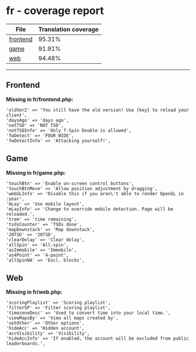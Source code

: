 <link rel="stylesheet" href="style.css">

# fr - coverage report

<table>
<thead>
    <tr>
        <th>File</th>
        <th colspan="2">Translation coverage</th>
    </tr>
</thead>
<tbody>
    <tr><td><a href="#">frontend</a></td><td>95.31%</td><td>
        <div class="pb">
            <span class="pb-fill" style="width: 95.31%;"></span>
        </div>
    </td></tr>
    <tr><td><a href="#">game</a></td><td>91.91%</td><td>
        <div class="pb">
            <span class="pb-fill" style="width: 91.91%;"></span>
        </div>
    </td></tr>
    <tr><td><a href="#">web</a></td><td>94.48%</td><td>
        <div class="pb">
            <span class="pb-fill" style="width: 94.48%;"></span>
        </div>
    </td></tr>
</tbody></table>

-----------------------

## Frontend

**Missing in fr/frontend.php:**

```
'oldVer2' => 'You still have the old version! Use {key} to reload your client',
'daysAgo' => 'days ago',
'notTSD' => 'NOT TSD',
'notTSDInfo' => 'Only T-Spin Double is allowed',
'fwDetect' => 'FOUR WIDE',
'fwDetectInfo' => 'Attacking yourself!',
```

## Game

**Missing in fr/game.php:**

```
'touchBtn' => 'Enable on-screen control buttons',
'touchBtnMove' => 'Allow position adjustment by dragging',
'webGLInfo' => 'Disable this if you aren\'t able to render OpenGL in :year',
'mLay' => 'Use mobile layout',
'mLayInfo' => 'Change to override mobile detection. Page will be reloaded.',
'trem' => 'time remaining',
'tsdsCounter' => 'TSDs done',
'mapDownstack' => 'Map downstack',
'20TSD' => '20TSD',
'clearDelay' => 'Clear delay',
'allSpin' => 'All-spin',
'asImmobile' => 'Immobile',
'as4Point' => '4-point',
'allSpinNA' => 'Excl. blocks',
```

## Web

**Missing in fr/web.php:**

```
'scoringPlaylist' => 'Scoring playlist',
'filterSP' => 'Filter scoring playlist',
'timezoneDesc' => 'Used to convert time into your local time.',
'viewMapsBy' => 'View all maps created by',
'setOther' => 'Other options',
'hideAcc' => 'Hidden account',
'accVisibility' => 'Visibility',
'hideAccInfo' => 'If enabled, the account will be excluded from public leaderboards.',
```

